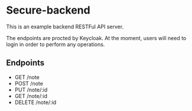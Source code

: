 # Secure-backend

This is an example backend RESTFul API server.

The endpoints are procted by Keycloak. At the moment, users will need to login in order to perform any operations.

## Endpoints

* GET /note
* POST /note
* PUT /note/:id
* GET /note/:id
* DELETE /note/:id